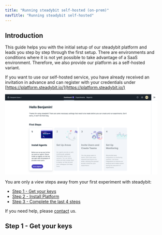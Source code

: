 ```yaml
---
title: "Running steadybit self-hosted (on-prem)"
navTitle: "Running steadybit self-hosted"
---
```

## Introduction
This guide helps you with the initial setup of our steadybit platform and leads you step by step through the first setup.
There are environments and conditions where it is not yet possible to take advantage of a SaaS environment.
Therefore, we also provide our platform as a self-hosted variant.

If you want to use our self-hosted service, you have already received an invitation in advance and can register with your credentials under [https://platform.steadybit.io/](https://platform.steadybit.io/)

![on-boarding](img-setup-platform/step1-setup-platform.png)

You are only a view steps away from your first experiment with steadybit:

- [Step 1 - Get your keys](#step1-installagents)
- [Step 2 - Install Platform](#step2-installagents)
- [Step 3 - Complete the last 4 steps](1-getting-started-saas)

If you need help, please [contact](https://www.steadybit.com/contact) us.

## Step 1 - Get your keys
